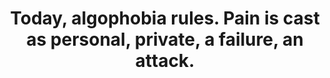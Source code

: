 ---
title: Today, algophobia rules. Pain is cast as personal, private, a failure, an attack.
tags: human experience
pain: true
order: 1
---